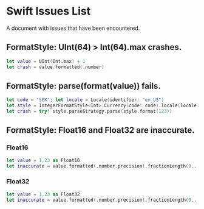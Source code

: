 # Swift Issues List

A document with issues that have been encountered.

## FormatStyle: UInt(64) > Int(64).max crashes.

```swift
let value = UInt(Int.max) + 1
let crash = value.formatted(.number)
```

## FormatStyle: parse(format(value)) fails.

```swift
let code = "SEK"; let locale = Locale(identifier: "en_US")
let style = IntegerFormatStyle<Int>.Currency(code: code).locale(locale)
let crash = try! style.parseStrategy.parse(style.format(123))
```

## FormatStyle: Float16 and Float32 are inaccurate.

### Float16

```swift
let value = 1.23 as Float16
let inaccurate = value.formatted(.number.precision(.fractionLength(0...))) // "1.23046875"
```

### Float32

```swift
let value = 1.23 as Float32
let inaccurate = value.formatted(.number.precision(.fractionLength(0...))) // "1.2300000190734863"
```
